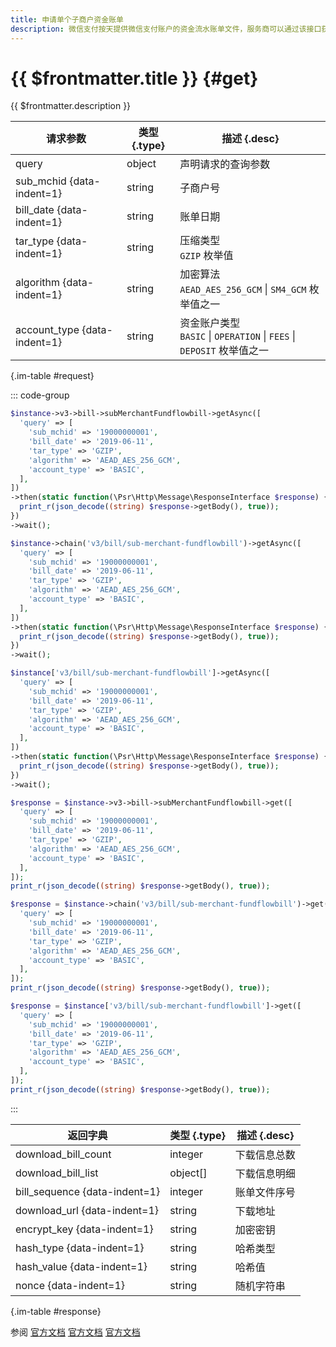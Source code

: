 ```yaml
---
title: 申请单个子商户资金账单
description: 微信支付按天提供微信支付账户的资金流水账单文件，服务商可以通过该接口获取子商户账单文件的下载地址。文件内包含子商户资金操作相关的业务单号、收支金额、记账时间等信息，供商户进行核对。
---
```


# {{ $frontmatter.title }} {#get}

{{ $frontmatter.description }}

| 请求参数 | 类型 {.type} | 描述 {.desc}
| --- | --- | ---
| query | object | 声明请求的查询参数
| sub_mchid {data-indent=1} | string | 子商户号
| bill_date {data-indent=1} | string | 账单日期
| tar_type {data-indent=1} | string | 压缩类型<br/>`GZIP` 枚举值
| algorithm {data-indent=1} | string | 加密算法<br/>`AEAD_AES_256_GCM` \| `SM4_GCM` 枚举值之一
| account_type {data-indent=1} | string | 资金账户类型<br/>`BASIC` \| `OPERATION` \| `FEES` \| `DEPOSIT` 枚举值之一

{.im-table #request}

::: code-group

```php [异步纯链式]
$instance->v3->bill->subMerchantFundflowbill->getAsync([
  'query' => [
    'sub_mchid' => '19000000001',
    'bill_date' => '2019-06-11',
    'tar_type' => 'GZIP',
    'algorithm' => 'AEAD_AES_256_GCM',
    'account_type' => 'BASIC',
  ],
])
->then(static function(\Psr\Http\Message\ResponseInterface $response) {
  print_r(json_decode((string) $response->getBody(), true));
})
->wait();
```

```php [异步声明式]
$instance->chain('v3/bill/sub-merchant-fundflowbill')->getAsync([
  'query' => [
    'sub_mchid' => '19000000001',
    'bill_date' => '2019-06-11',
    'tar_type' => 'GZIP',
    'algorithm' => 'AEAD_AES_256_GCM',
    'account_type' => 'BASIC',
  ],
])
->then(static function(\Psr\Http\Message\ResponseInterface $response) {
  print_r(json_decode((string) $response->getBody(), true));
})
->wait();
```

```php [异步属性式]
$instance['v3/bill/sub-merchant-fundflowbill']->getAsync([
  'query' => [
    'sub_mchid' => '19000000001',
    'bill_date' => '2019-06-11',
    'tar_type' => 'GZIP',
    'algorithm' => 'AEAD_AES_256_GCM',
    'account_type' => 'BASIC',
  ],
])
->then(static function(\Psr\Http\Message\ResponseInterface $response) {
  print_r(json_decode((string) $response->getBody(), true));
})
->wait();
```

```php [同步纯链式]
$response = $instance->v3->bill->subMerchantFundflowbill->get([
  'query' => [
    'sub_mchid' => '19000000001',
    'bill_date' => '2019-06-11',
    'tar_type' => 'GZIP',
    'algorithm' => 'AEAD_AES_256_GCM',
    'account_type' => 'BASIC',
  ],
]);
print_r(json_decode((string) $response->getBody(), true));
```

```php [同步声明式]
$response = $instance->chain('v3/bill/sub-merchant-fundflowbill')->get([
  'query' => [
    'sub_mchid' => '19000000001',
    'bill_date' => '2019-06-11',
    'tar_type' => 'GZIP',
    'algorithm' => 'AEAD_AES_256_GCM',
    'account_type' => 'BASIC',
  ],
]);
print_r(json_decode((string) $response->getBody(), true));
```

```php [同步属性式]
$response = $instance['v3/bill/sub-merchant-fundflowbill']->get([
  'query' => [
    'sub_mchid' => '19000000001',
    'bill_date' => '2019-06-11',
    'tar_type' => 'GZIP',
    'algorithm' => 'AEAD_AES_256_GCM',
    'account_type' => 'BASIC',
  ],
]);
print_r(json_decode((string) $response->getBody(), true));
```

:::

| 返回字典 | 类型 {.type} | 描述 {.desc}
| --- | --- | ---
| download_bill_count | integer | 下载信息总数
| download_bill_list | object[] | 下载信息明细
| bill_sequence {data-indent=1} | integer | 账单文件序号
| download_url {data-indent=1} | string | 下载地址
| encrypt_key {data-indent=1} | string | 加密密钥
| hash_type {data-indent=1} | string | 哈希类型
| hash_value {data-indent=1} | string | 哈希值
| nonce {data-indent=1} | string | 随机字符串

{.im-table #response}

参阅 [官方文档](https://pay.weixin.qq.com/docs/partner/apis/bill-download/sub-mch-fund-flow-bill/get-sub-mch-fund-flow-bill.html) [官方文档](https://pay.weixin.qq.com/wiki/doc/apiv3_partner/Offline/apis/chapter4_1_25.shtml) [官方文档](https://pay.weixin.qq.com/wiki/doc/apiv3_partner/apis/chapter4_1_12.shtml)
